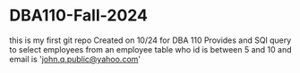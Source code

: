 # DBA110-Fall-2024
this is my first git repo
Created on 10/24 for DBA 110
Provides and SQl query to select employees from an employee table who id is between 5 and 10 and email is 'john.q.public@yahoo.com'
